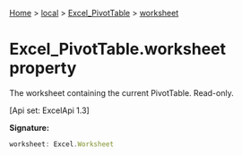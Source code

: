 [Home](./index) &gt; [local](local.md) &gt; [Excel\_PivotTable](local.excel_pivottable.md) &gt; [worksheet](local.excel_pivottable.worksheet.md)

# Excel\_PivotTable.worksheet property

The worksheet containing the current PivotTable. Read-only. 

 \[Api set: ExcelApi 1.3\]

**Signature:**
```javascript
worksheet: Excel.Worksheet
```
